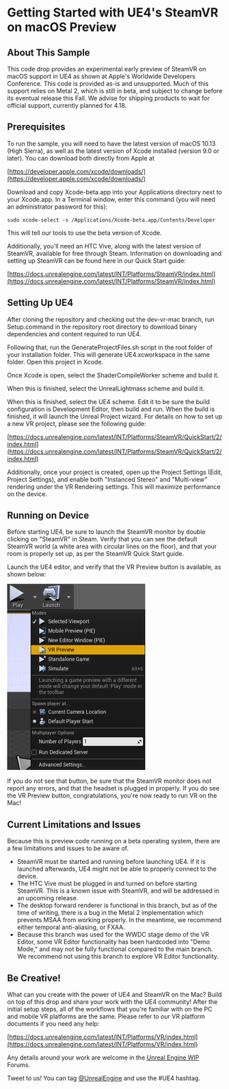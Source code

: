 Getting Started with UE4's SteamVR on macOS Preview
====================================

About This Sample
-----------------

This code drop provides an experimental early preview of SteamVR on macOS support in UE4 as shown at Apple's Worldwide Developers Conference. This code is provided as-is and unsupported. Much of this support relies on Metal 2, which is still in beta, and subject to change before its eventual release this Fall.  We advise for shipping products to wait for official support, currently planned for 4.18.

Prerequisites
-------------

To run the sample, you will need to have the latest version of macOS 10.13 (High Sierra), as well as the latest version of Xcode installed (version 9.0 or later). You can download both directly from Apple at 
 
[https://developer.apple.com/xcode/downloads/](https://developer.apple.com/xcode/downloads/)
 
Download and copy Xcode-beta.app into your Applications directory next to your Xcode.app. In a Terminal window, enter this command (you will need an administrator password for this):

    sudo xcode-select -s /Applications/Xcode-beta.app/Contents/Developer
 
This will tell our tools to use the beta version of Xcode.
 
Additionally, you'll need an HTC Vive, along with the latest version of SteamVR, available for free through Steam.  Information on downloading and setting up SteamVR can be found here in our Quick Start guide:
 
[https://docs.unrealengine.com/latest/INT/Platforms/SteamVR/index.html](https://docs.unrealengine.com/latest/INT/Platforms/SteamVR/index.html)

Setting Up UE4
--------------

After cloning the repository and checking out the dev-vr-mac branch, run Setup.command in the repository root directory to download binary dependencies and content required to run UE4. 

Following that, run the GenerateProjectFiles.sh script in the root folder of your installation folder. This will generate UE4.xcworkspace in the same folder. Open this project in Xcode.
 
Once Xcode is open, select the ShaderCompileWorker scheme and build it.
 
When this is finished, select the UnrealLightmass scheme and build it.
 
When this is finished, select the UE4 scheme. Edit it to be sure the build configuration is Development Editor, then build and run. When the build is finished, it will launch the Unreal Project wizard.  For details on how to set up a new VR project, please see the following guide:
 
[https://docs.unrealengine.com/latest/INT/Platforms/SteamVR/QuickStart/2/index.html](https://docs.unrealengine.com/latest/INT/Platforms/SteamVR/QuickStart/2/index.html)
 
Additionally, once your project is created, open up the Project Settings (Edit, Project Settings), and enable both "Instanced Stereo" and "Multi-view" rendering under the VR Rendering settings.  This will maximize performance on the device.
 
Running on Device
-----------------

Before starting UE4, be sure to launch the SteamVR monitor by double clicking on "SteamVR" in Steam.  Verify that you can see the default SteamVR world (a white area with circular lines on the floor), and that your room is properly set up, as per the SteamVR Quick Start guide.
 
Launch the UE4 editor, and verify that the VR Preview button is available, as shown below:
 
![VR Preview Button](README.png "VR Preview Button")
 
If you do not see that button, be sure that the SteamVR monitor does not report any errors, and that the headset is plugged in properly.  If you do see the VR Preview button, congratulations, you're now ready to run VR on the Mac!

Current Limitations and Issues
------------------------------

Because this is preview code running on a beta operating system, there are a few limitations and issues to be aware of.
 
* SteamVR must be started and running before launching UE4.  If it is launched afterwards, UE4 might not be able to properly connect to the device.
* The HTC Vive must be plugged in and turned on before starting SteamVR.  This is a known issue with SteamVR, and will be addressed in an upcoming release.
* The desktop forward renderer is functional in this branch, but as of the time of writing, there is a bug in the Metal 2 implementation which prevents MSAA from working properly.  In the meantime, we recommend either temporal anti-aliasing, or FXAA.
* Because this branch was used for the WWDC stage demo of the VR Editor, some VR Editor functionality has been hardcoded into "Demo Mode," and may not be fully functional compared to the main branch.  We recommend not using this branch to explore VR Editor functionality.

Be Creative!
------------

What can you create with the power of UE4 and SteamVR on the Mac? Build on top of this drop and share your work with the UE4 community!  After the initial setup steps, all of the workflows that you're familiar with on the PC and mobile VR platforms are the same.  Please refer to our VR platform documents if you need any help:
 
[https://docs.unrealengine.com/latest/INT/Platforms/VR/index.html](https://docs.unrealengine.com/latest/INT/Platforms/VR/index.html)
 
Any details around your work are welcome in the [Unreal Engine WIP](https://forums.unrealengine.com/forumdisplay.php?11-Work-in-Progress) Forums.

Tweet to us! You can tag [@UnrealEngine](https://twitter.com/unrealengine) and use the #UE4 hashtag.
